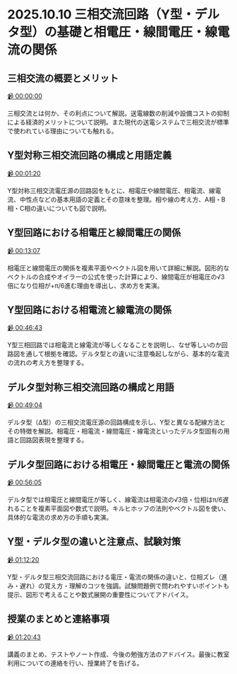 # 2025.10.10 三相交流回路（Y型・デルタ型）の基礎と相電圧・線間電圧・線電流の関係

## 三相交流の概要とメリット

[:video_camera: 00:00:00](https://kosenjp.sharepoint.com/sites/039R73ESII/_layouts/15/embed.aspx?UniqueId=927896d9-8f15-4f40-b723-fa7de08931aa&nav={"playbackOptions":{"startTimeInSeconds":0}})

三相交流とは何か、その利点について解説。送電線数の削減や設備コストの抑制による経済的メリットについて説明。また現代の送電システムで三相交流が標準で使われている理由についても触れる。

## Y型対称三相交流回路の構成と用語定義

[:video_camera: 00:01:20](https://kosenjp.sharepoint.com/sites/039R73ESII/_layouts/15/embed.aspx?UniqueId=927896d9-8f15-4f40-b723-fa7de08931aa&nav={"playbackOptions":{"startTimeInSeconds":80}})

Y型対称三相交流電圧源の回路図をもとに、相電圧や線間電圧、相電流、線電流、中性点などの基本用語の定義とその意味を整理。相や線の考え方、A相・B相・C相の違いについても図で説明。

## Y型回路における相電圧と線間電圧の関係

[:video_camera: 00:13:07](https://kosenjp.sharepoint.com/sites/039R73ESII/_layouts/15/embed.aspx?UniqueId=927896d9-8f15-4f40-b723-fa7de08931aa&nav={"playbackOptions":{"startTimeInSeconds":787}})

相電圧と線間電圧の関係を複素平面やベクトル図を用いて詳細に解説。図形的なベクトルの合成やオイラーの公式を使った計算により、線間電圧が相電圧の√3倍になり位相が+π/6進む理由を導出し、求め方を実演。

## Y型回路における相電流と線電流の関係

[:video_camera: 00:46:43](https://kosenjp.sharepoint.com/sites/039R73ESII/_layouts/15/embed.aspx?UniqueId=927896d9-8f15-4f40-b723-fa7de08931aa&nav={"playbackOptions":{"startTimeInSeconds":2803}})

Y型三相回路では相電流と線電流が等しくなることを説明し、なぜ等しいのか回路図を通して根拠を確認。デルタ型との違いに注意喚起しながら、基本的な電流の流れの考え方を整理する。

## デルタ型対称三相交流回路の構成と用語

[:video_camera: 00:49:04](https://kosenjp.sharepoint.com/sites/039R73ESII/_layouts/15/embed.aspx?UniqueId=927896d9-8f15-4f40-b723-fa7de08931aa&nav={"playbackOptions":{"startTimeInSeconds":2944}})

デルタ型（Δ型）の三相交流電圧源の回路構成を示し、Y型と異なる配線方法とその特徴を解説。相電圧・相電流・線間電圧・線電流といったデルタ型固有の用語と回路図表現を整理する。

## デルタ型回路における相電圧・線間電圧と電流の関係

[:video_camera: 00:56:05](https://kosenjp.sharepoint.com/sites/039R73ESII/_layouts/15/embed.aspx?UniqueId=927896d9-8f15-4f40-b723-fa7de08931aa&nav={"playbackOptions":{"startTimeInSeconds":3365}})

デルタ型では相電圧と線間電圧が等しく、線電流は相電流の√3倍・位相はπ/6遅れることを複素平面図や数式で説明。キルヒホッフの法則やベクトル図を使い、具体的な電流の求め方の手順も実演。

## Y型・デルタ型の違いと注意点、試験対策

[:video_camera: 01:12:20](https://kosenjp.sharepoint.com/sites/039R73ESII/_layouts/15/embed.aspx?UniqueId=927896d9-8f15-4f40-b723-fa7de08931aa&nav={"playbackOptions":{"startTimeInSeconds":4340}})

Y型・デルタ型三相交流回路における電圧・電流の関係の違いと、位相ズレ（進み・遅れ）の覚え方・理解のコツを強調。試験問題例で問われやすいポイントも提示、図形で考えることや数式展開の重要性についてアドバイス。

## 授業のまとめと連絡事項

[:video_camera: 01:20:43](https://kosenjp.sharepoint.com/sites/039R73ESII/_layouts/15/embed.aspx?UniqueId=927896d9-8f15-4f40-b723-fa7de08931aa&nav={"playbackOptions":{"startTimeInSeconds":4843}})

講義のまとめ、テストやノート作成、今後の勉強方法のアドバイス。最後に教室利用についての連絡を行い、授業終了を告げる。



